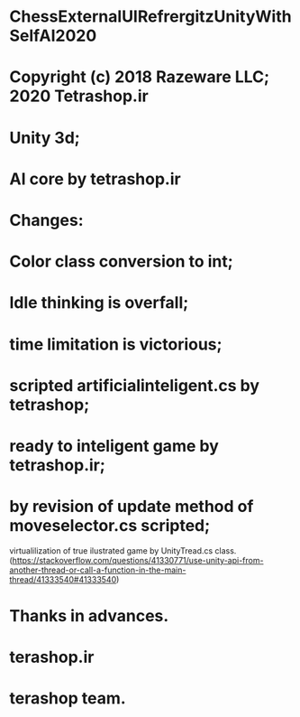 # ChessExternalUIRefrergitzUnityWithSelfAI2020
# Copyright (c) 2018 Razeware LLC; 2020 Tetrashop.ir
# Unity 3d;
# AI core by tetrashop.ir
# Changes:
# Color class conversion to int;
# Idle thinking is overfall;
# time limitation is victorious;
# scripted artificialinteligent.cs by tetrashop;
# ready to inteligent game by tetrashop.ir;
# by revision of update method of moveselector.cs scripted;
virtualilization of true ilustrated game by UnityTread.cs class.(https://stackoverflow.com/questions/41330771/use-unity-api-from-another-thread-or-call-a-function-in-the-main-thread/41333540#41333540)
# Thanks in advances.
# terashop.ir
# terashop team.
